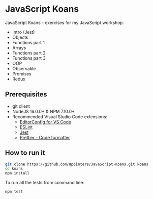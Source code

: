 # JavaScript Koans

JavaScript Koans - exercises for my JavaScript workshop.

- Intro (Jest)
- Objects
- Functions part 1
- Arrays
- Functions part 2
- Functions part 3
- OOP
- Observable
- Promises
- Redux

## Prerequisites

- git client
- NodeJS 16.0.0+ & NPM 7.10.0+
- Recommended Visual Studio Code extensions:
  - [EditorConfig for VS Code](https://marketplace.visualstudio.com/items?itemName=EditorConfig.EditorConfig)
  - [ESLint](https://marketplace.visualstudio.com/items?itemName=dbaeumer.vscode-eslint)
  - [Jest](https://marketplace.visualstudio.com/items?itemName=Orta.vscode-jest)
  - [Prettier - Code formatter](https://marketplace.visualstudio.com/items?itemName=esbenp.prettier-vscode)

## How to run it

```bash
git clone https://github.com/8pointers/JavaScript-Koans.git koans
cd koans
npm install
```

To run all the tests from command line:

```bash
npm test
```
